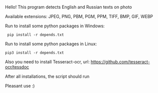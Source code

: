 Hello! This program detects English and Russian texts on photo

Available extensions: JPEG, PNG, PBM, PGM, PPM, TIFF, BMP, GIF, WEBP

Run to install some python packages in Windows:

	 pip install -r depends.txt

Run to install some python packages in Linux: 

	pip3 install -r depends.txt

Also you need to install Tesseract-ocr, url: https://github.com/tesseract-ocr/tessdoc

After all installations, the script should run


Pleasant use :)
